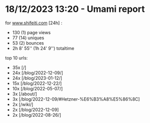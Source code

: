# 18/12/2023 13:20 - Umami report
for www.shifeiti.com [24h] :

 - 130 (1) page views
 - 77 (14) uniques
 - 53 (2) bounces
 - 2h 8' 55'' (1h 24' 9'') totaltime


top 10 urls:
 - 35x [/]
 - 24x [/blog/2022-12-09/]
 - 24x [/blog/2023-01-12/]
 - 15x [/blog/2022-12-22/]
 - 10x [/blog/2022-05-07/]
 - 3x [/about/]
 - 3x [/blog/2022-12-09/#Hetzner-%E6%B3%A8%E5%86%8C]
 - 2x [/wiki/]
 - 2x [/blog/2022-12-09]
 - 2x [/blog/2022-08-26/]


